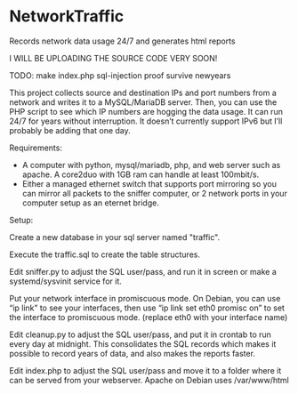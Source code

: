# NetworkTraffic
Records network data usage 24/7 and generates html reports

I WILL BE UPLOADING THE SOURCE CODE VERY SOON!


TODO: 
make index.php sql-injection proof
survive newyears


This project collects source and destination IPs and port numbers from a network and writes it to a MySQL/MariaDB server.  Then, you can use the PHP script to see which IP numbers are hogging the data usage.  It can run 24/7 for years without interruption. It doesn’t currently support IPv6 but I’ll probably be adding that one day.


Requirements:
- A computer with python, mysql/mariadb, php, and web server such as apache.  A core2duo with 1GB ram can handle at least 100mbit/s.
- Either a managed ethernet switch that supports port mirroring so you can mirror all packets to the sniffer computer, or 2 network ports in your computer setup as an eternet bridge.


Setup:

Create a new database in your sql server named "traffic".

Execute the traffic.sql to create the table structures.

Edit sniffer.py to adjust the SQL user/pass, and run it in screen or make a systemd/sysvinit service for it.

Put your network interface in promiscuous mode.  On Debian, you can use “ip link” to see your interfaces, then use “ip link set eth0 promisc on” to set the interface to promiscuous mode.  (replace eth0 with your interface name)

Edit cleanup.py to adjust the SQL user/pass, and put it in crontab to run every day at midnight.  This consolidates the SQL records which makes it possible to record years of data, and also makes the reports faster.

Edit index.php to adjust the SQL user/pass and move it to a folder where it can be served from your webserver.  Apache on Debian uses /var/www/html

